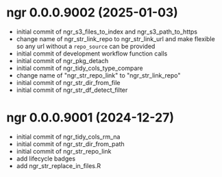 <!-- NEWS.md is maintained by https://cynkra.github.io/fledge, do not edit -->

# ngr 0.0.0.9002 (2025-01-03)

- initial commit of ngr_s3_files_to_index and ngr_s3_path_to_https
- change name of ngr_str_link_repo to ngr_str_link_url and make flexible so any url without a `repo_source` can be provided
- initial commit of development workflow function calls
- initial commit of ngr_pkg_detach
- initial commit of ngr_tidy_cols_type_compare
- change name of "ngr_str_repo_link" to "ngr_str_link_repo"
- initial commit of ngr_str_dir_from_file
- initial commit of ngr_str_df_detect_filter


# ngr 0.0.0.9001 (2024-12-27)

- initial commit of ngr_tidy_cols_rm_na
- initial commit of ngr_str_dir_from_path
- initial commit of ngr_str_repo_link
- add lifecycle badges
- add ngr_str_replace_in_files.R



